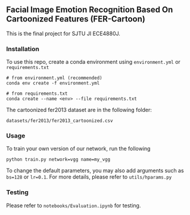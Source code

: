 ## Facial Image Emotion Recognition Based On Cartoonized Features (FER-Cartoon)

This is the final project for SJTU JI ECE4880J.


### Installation
To use this repo, create a conda environment using `environment.yml` or `requirements.txt`

```
# from environment.yml (recommended)
conda env create -f environment.yml

# from requirements.txt
conda create --name <env> --file requirements.txt
```
The cartoonized fer2013 dataset are in the following folder: 

`datasets/fer2013/fer2013_cartoonized.csv` 

### Usage

To train your own version of our network, run the following

```
python train.py network=vgg name=my_vgg
```
To change the default parameters, you may also add arguments such as `bs=128` or `lr=0.1`. For more details, please refer to `utils/hparams.py`

### Testing

Please refer to `notebooks/Evaluation.ipynb` for testing.